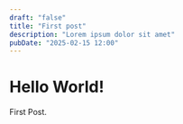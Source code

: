 ```yaml
---
draft: "false"
title: "First post"
description: "Lorem ipsum dolor sit amet"
pubDate: "2025-02-15 12:00"
---
```


# Hello World!

First Post.
